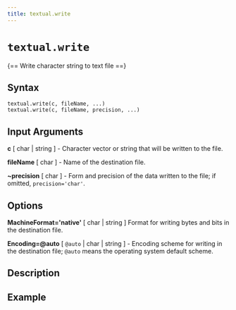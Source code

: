 ```yaml
---
title: textual.write
---
```


# `textual.write`

{== Write character string to text file ==}

## Syntax

    textual.write(c, fileName, ...)
    textual.write(c, fileName, precision, ...)


## Input Arguments

**c** [ char | string ] -
Character vector or string that will be written to the file.

**fileName** [ char ] -
Name of the destination file.

**~precision** [ char ] -
Form and precision of the data written to the file; if omitted,
`precision='char'`.


## Options

**MachineFormat='native'** [ char | string ] 
Format for writing bytes and bits in the destination file.

**Encoding=@auto** [ `@auto` | char | string ] -
Encoding scheme for writing in the destination file; `@auto` means the
operating system default scheme.


## Description


## Example



